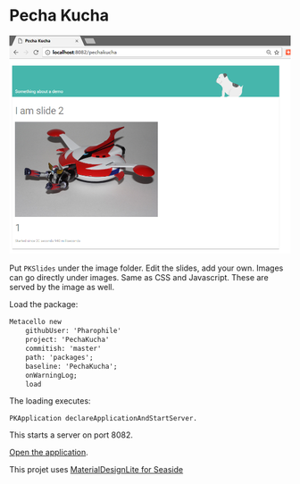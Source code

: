 Pecha Kucha
===========

![Web UI](webpage.png)

Put `PKSlides` under the image folder.
Edit the slides, add your own.
Images can go directly under images.
Same as CSS and Javascript.
These are served by the image as well.

Load the package:

```Smalltalk
Metacello new
    githubUser: 'Pharophile' 
    project: 'PechaKucha' 
    commitish: 'master' 
    path: 'packages';
    baseline: 'PechaKucha';
    onWarningLog;
    load
```
The loading executes:

```Smalltalk
PKApplication declareApplicationAndStartServer.
```

This starts a server on port 8082.

[Open the application](http://localhost:8082/pechakucha).

This projet uses [MaterialDesignLite for Seaside](https://github.com/DuneSt/MaterialDesignLite)



